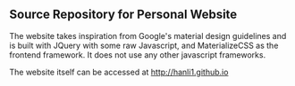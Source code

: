 ## Source Repository for Personal Website

The website takes inspiration from Google's material design guidelines and is built with JQuery with some raw Javascript, and MaterializeCSS as the frontend framework. It does not use any other javascript frameworks. 

The website itself can be accessed at http://hanli1.github.io
